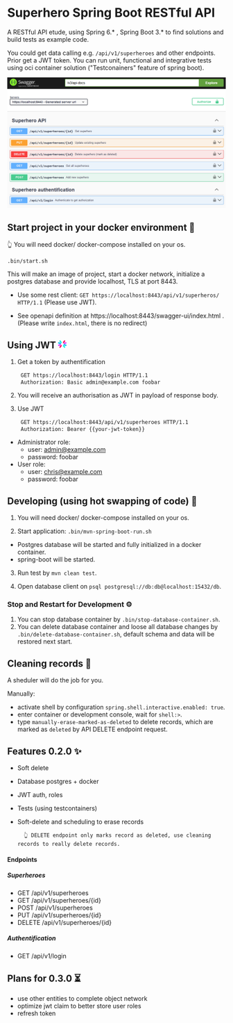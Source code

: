 # Superhero Spring Boot RESTful API
A RESTful API etude, using Spring 6.* , Spring Boot 3.* to find solutions and build tests as example code. 

You could get data calling e.g. `/api/v1/superheroes` and other endpoints. Prior get a JWT token. You can run unit, functional and integrative tests using oci container solution ("Testconainers" feature of spring boot). 


![Swagger UI](src/main/resources/static/img/swg.png)

## Start project in your docker environment 🐋

👆 You will need docker/ docker-compose installed on your os. 

`.bin/start.sh`

This will make an image of project, start a docker network, initialize a postgres database and provide localhost, TLS at port 8443.

* Use some rest client: `GET https://localhost:8443/api/v1/superheros/ HTTP/1.1` (Please use JWT).

* See openapi definition at https://localhost:8443/swagger-ui/index.html . (Please write `index.html`, there is no redirect)

## Using JWT <img src="./src/main/resources/static/img/jwt_logo.svg" width="20">

1. Get a token by authentification

        GET https://localhost:8443/login HTTP/1.1
        Authorization: Basic admin@example.com foobar

2. You will receive an authorisation as JWT in payload of response body. 

3. Use JWT 

        GET https://localhost:8443/api/v1/superheroes HTTP/1.1
        Authorization: Bearer {{your-jwt-token}}

* Administrator role: 
  * user: admin@example.com
  * password: foobar
* User role: 
  * user: chris@example.com
  * password: foobar

## Developing (using hot swapping of code) 🔧

1. You will need docker/ docker-compose installed on your os. 

2. Start application: `.bin/mvn-spring-boot-run.sh`
- Postgres database will be started and fully initialized in a docker container.
- spring-boot will be started.

3. Run test by `mvn clean test`.

4. Open database client on `psql postgresql://db:db@localhost:15432/db`.

### Stop and Restart for Development ⚙️

1. You can stop database container by `.bin/stop-database-container.sh`.
2. You can delete database container and loose all database changes by `.bin/delete-database-container.sh`, default schema and data will be restored next start.

## Cleaning records 🧹

A sheduler will do the job for you.

Manually: 
- activate shell by configuration `spring.shell.interactive.enabled: true`.
- enter container or development console, wait for `shell:>`.
- type `manually-erase-marked-as-deleted` to delete records, which are marked as `deleted` by API DELETE endpoint request.

## Features 0.2.0 ✨

* Soft delete
* Database postgres + docker
* JWT auth, roles
* Tests (using testcontainers)
* Soft-delete and scheduling to erase records

        👆 DELETE endpoint only marks record as deleted, use cleaning records to really delete records.

#### Endpoints
##### Superheroes
* GET /api/v1/superheroes
* GET /api/v1/superheroes/{id}
* POST /api/v1/superheroes
* PUT /api/v1/superheroes/{id}
* DELETE /api/v1/superheroes/{id} 

##### Authentification
* GET /api/v1/login

## Plans for 0.3.0 ⏳

* use other entities to complete object network
* optimize jwt claim to better store user roles
* refresh token